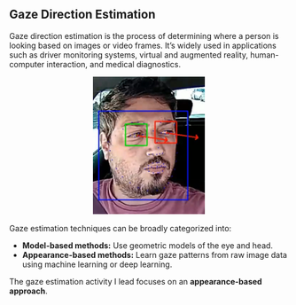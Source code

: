 
## Gaze Direction Estimation ##


Gaze direction estimation is the process of determining where a person is looking based on images or video frames. It’s widely used in applications such as driver monitoring systems, virtual and augmented reality, human-computer interaction, and medical diagnostics.

<div style="text-align: center;">
  <img src="images/gaze_estimation_page_driver_image.png?raw=true" width="40%" height="40%"/>
</div>

Gaze estimation techniques can be broadly categorized into:

+ **Model-based methods:** Use geometric models of the eye and head.  
+ **Appearance-based methods:** Learn gaze patterns from raw image data using machine learning or deep learning.
  
The gaze estimation activity I lead focuses on an **appearance-based approach**.  


